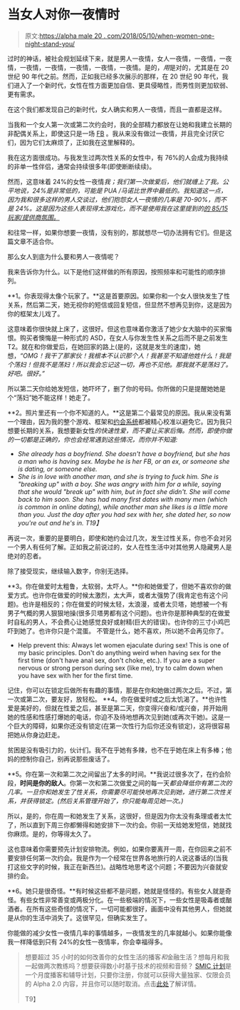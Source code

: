 # 当女人对你一夜情时

> 原文:[https://alpha male 20 . com/2018/05/10/when-women-one-night-stand-you/](https://alphamale20.com/2018/05/10/when-women-one-night-stand-you/)

过时的神话，被社会规划延续下来，就是男人一夜情，女人一夜情，一夜情，一夜情，一夜情，一夜情，一夜情，一夜情，一夜情。是的，*用*是对的，尤其是在 20 世纪 90 年代之前。然而，正如我已经多次展示的那样，在 20 世纪 90 年代，我们进入了一个新时代，女性在性方面更加自信、更具侵略性，而男性则更加软弱、更有需求。

在这个我们都发现自己的新时代，女人确实和男人一夜情，而且一直都是这样。

当我和一个女人第一次或第二次约会时，我的全部精力都放在让她和我建立长期的非配偶关系上，即使这只是一场 [FB](https://blackdragonblog.com/glossary/#FB) 。我从来没有做过一夜情，并且完全讨厌它们，因为它们太麻烦了，正如我在这里解释的。

我在这方面很成功。与我发生过两次性关系的女性中，有 76%的人会成为我持续的非单一性伴侣，通常会持续很多年(即使断断续续)。

然而，这意味着 24%的女性一夜情*我；我们第一次做爱后，他们就缠上了我。公平地说，24%是非常低的，可能是 PUA /马诺比世界中最低的。我知道这一点，因为我和很多这样的男人交谈过，他们抱怨女人一夜情的几率是 70-90%，而不是 24%。这是因为这些人表现得太游戏化，而不是使用我在这里提到的[的 85/15 玩家/提供商氛围。](https://blackdragonblog.com/2013/10/24/being-too-much-player/)*

和往常一样，如果你想要一夜情，没有别的，那就想尽一切办法拥有它们。但是这篇文章不适合你。

那么女人到底为什么要和男人一夜情呢？

我来告诉你为什么。以下是他们这样做的所有原因，按照频率和可能性的顺序排列。

**1。你表现得太像个玩家了。**这是首要原因。如果你和一个女人很快发生了性关系，然后第二天，她无视你的短信或回复短信，但显然不想再见到你，这是因为你的框架太儿戏了。

这意味着你很快就上床了，这很好。但这也意味着你激活了她少女大脑中的买家悔恨。购买者懊悔是一种形式的 ASD，在女人与你发生性关系之后而不是之前发生 T2。就在和你做爱后，在她回家的路上(是的，这就是发生的速度)，她想，*“OMG！我干了那家伙！我根本不认识那个人！我甚至不知道他姓什么！我是个荡妇！但我不是荡妇！所以我会忘记这一切，再也不见他。那我就不是荡妇了。好吧。很好。”*

所以第二天你给她发短信，她吓坏了，删了你的号码。你所做的只是提醒她她是个“荡妇”她不能这样！她走了。

**2。照片里还有一个你不知道的人。**这是第二个最常见的原因。我从来没有第一个理由，因为我的整个游戏、框架和[约会系统](http://www.gettosexfast.com)都被精心校准以避免它。因为我只想要长期的关系，我想要新女性*的快速性爱，而不要让买家后悔。然而，即使你做的一切都是正确的，你也会经常遇到这些情况，而你并不知道:*

*   *She already has a boyfriend. She doesn't have a boyfriend, but she has a man who is having sex. Maybe he is her FB, or an ex, or someone she is dating, or someone else.*
*   *She is in love with another man, and she is *trying to* fuck him. She is "breaking up" with a boy. She was angry with him for a while, saying that she would "break up" with him, but in fact she didn't. She will come back to him soon. She has had many first dates with many men (which is common in online dating), while another man she likes is a little more than you. Just the day after you had sex with her, she dated her, so now you're out and he's in.*
*T19】*

再说一次，重要的是要明白，即使和她约会过几次，发生过性关系，你也不会对另一个男人有任何了解。正如我之前说过的，女人在性生活中对其他男人隐藏男人是绝对的忍者。

除了接受现实，继续输入数字，你别无选择。

**3。你在做爱时太粗鲁，太软弱，太吓人。**你和她做爱了，但她不喜欢你的做爱方式。也许你在做爱的时候太激烈，太大声，或者太强势了(我肯定也有这个问题)。也许是相反的；你在做爱的时候太轻，太浪漫，或者太贝塔，她想被一个有男子气概的男人狠狠地操(很多贝塔男都有这个问题)。也许你是那种典型的在做爱时自私的男人，不会费心让她感觉良好或射精(巨大的错误)。也许你的三寸小鸡巴吓到她了。也许你只是个混蛋。 不管是什么，她不喜欢，所以她不会再见你了。

*   Help prevent this: Always let women ejaculate during sex! This is one of my basic principles. Don't do anything weird when having sex for the first time (don't have anal sex, don't choke, etc.). If you are a super nervous or strong person during sex (like me), try to calm down when you have sex with her for the first time.

记住，你可以在锁定后做所有有趣的事情，那是在你和她做过两次之后。不过，第一次或第二次，要友好，放轻松。
**4。你在做爱时或之后太饥渴了。**也许性爱是美好的，但就在性爱之后，甚至是第二天，你变得兴奋和/或兴奋，并开始用她的性感和性感打爆她的电话，你迫不及待地想再次见到她(或再次干她)。这是一个巨大的障碍，如果你还没有锁定(在第一次性行为后你还没有锁定)，这将很容易把她从你身边赶走。

贫困是没有吸引力的，伙计们。我不在乎她有多辣，也不在乎她在床上有多棒；他妈的控制你自己，别再说那些废话了。

**5。你在第一次和第二次之间留出了太多的时间。**我说过很多次了，在约会阶段，**时间是你的敌人**。你第一次和第二次做爱之间的每一天*都会降低你有第二次的几率。一旦你和她发生了性关系，你需要尽可能快地再次见到她，进行第二次性关系，并获得锁定。(*然后*关系管理开始了，你只能每周见她一次。)*

所以，是的，你在周一和她发生了关系，这很好，但是因为你太没有条理或者太忙了，所以直到下周三你都懒得和她安排下一次约会。你前一天给她发短信，她就找你麻烦。是的，你等得太久了。

这也意味着你需要预先计划安排物流。例如，如果你要离开一周，在你回来之前不要安排任何第一次约会。我是作为一个经常在世界各地旅行的人说这番话的(当我打这些文字的时候，我正在新西兰)。战略性地思考这个问题；不要因为兴奋就安排约会。

**6。她只是很奇怪。**有时候这些都不是问题，她就是怪怪的。有些女人就是奇怪。有些女性非常善变或两极分化。在一些极端的情况下，一些女性是吸毒者或酗酒者。在所有这些奇怪的情况下，一切可能都很好，画面中没有其他男人，但她就是从你的生活中消失了。这很罕见，但确实发生了。

你能做的减少女性一夜情几率的事情越多，一夜情发生的几率就越小。如果你能像我一样降低到只有 24%的女性一夜情率，你会幸福得多。

> 想要超过 35 小时的如何改善你的女性生活的播客*和*金融生活？想每月和我一起做两次教练吗？想要获得数小时基于技术的视频和音频？ [SMIC 计划](https://alphamale20.kartra.com/page/vIL17)是一个月度播客和辅导计划，只要你注册，你就可以获得大量独家、仅限会员的 Alpha 2.0 内容，并且你可以随时取消。点击[此处](https://alphamale20.kartra.com/page/vIL17)了解详情。
> 
> T9】